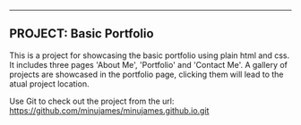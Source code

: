 ------------------------
PROJECT: Basic Portfolio
------------------------
This is a project for showcasing the basic portfolio using plain html and css. 
It includes three pages 'About Me', 'Portfolio' and 'Contact Me'.
A gallery of projects are showcased in the portfolio page, clicking them will lead to the atual project location.

Use Git to check out the project from the url: 
https://github.com/minujames/minujames.github.io.git
